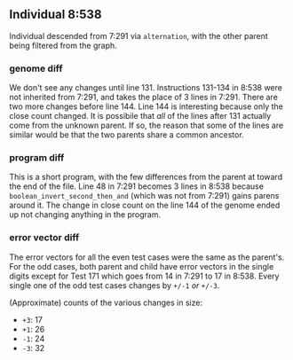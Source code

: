 ## Individual 8:538

Individual descended from 7:291 via `alternation`, with the other parent being filtered from the graph.

### genome diff

We don't see any changes until line 131. Instructions 131-134 in 8:538 were not inherited from 7:291, and takes the place of 3 lines in 7:291. There are two more changes before line 144. Line 144 is interesting because only the close count changed. It is possibile that _all_ of the lines after 131 actually come from the unknown parent. If so, the reason that some of the lines are similar would be that the two parents share a common ancestor.

### program diff

This is a short program, with the few differences from the parent at toward the end of the file. Line 48 in 7:291 becomes 3 lines in 8:538 because `boolean_invert_second_then_and` (which was not from 7:291) gains parens around it. The change in close count on the line 144 of the genome ended up not changing anything in the program. 

### error vector diff

The error vectors for all the even test cases were the same as the parent's. For the odd cases, both parent and child have error vectors in the single digits except for Test 171 which goes from 14 in 7:291 to 17 in 8:538. Every single one of the odd test cases changes by `+/-1` _or_ `+/-3`. 

(Approximate) counts of the various changes in size:
- `+3`: 17
- `+1`: 26
- `-1`: 24
- `-3`: 32

